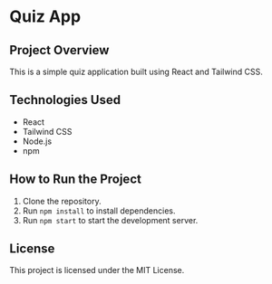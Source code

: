 # Quiz App

## Project Overview

This is a simple quiz application built using React and Tailwind CSS.

## Technologies Used
- React
- Tailwind CSS
- Node.js
- npm

## How to Run the Project
1. Clone the repository.
2. Run `npm install` to install dependencies.
3. Run `npm start` to start the development server.

## License
This project is licensed under the MIT License.
